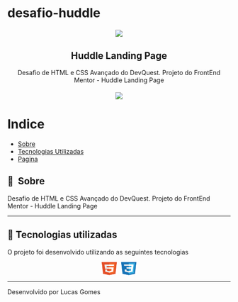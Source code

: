 # desafio-huddle

<p align="center">
 <img width="250px" src="https://i.imgur.com/uheDp6I.png" align="center"/>
<h2 align="center"> Huddle Landing Page</h2>
<p align="center"> Desafio de HTML e CSS Avançado do DevQuest. Projeto do FrontEnd Mentor - Huddle Landing Page <br> <br>
<img align="center" src="https://i.imgur.com/2MvpNC3.gif" width="800"> 

 # Indice

- [Sobre](#-sobre)
- [Tecnologias Utilizadas](#-tecnologias-utilizadas)
- [Pagina](https://llucasgomes.github.io/huddle-landing-page/)

## 🔖&nbsp; Sobre

Desafio de HTML e CSS Avançado do DevQuest. Projeto do FrontEnd Mentor - Huddle Landing Page

---

## 🚀 Tecnologias utilizadas

O projeto foi desenvolvido utilizando as seguintes tecnologias

<div align="center" style="display: inline_block">
  <img align="center" alt="HTML" height="30" width="40" src="https://raw.githubusercontent.com/devicons/devicon/master/icons/html5/html5-original.svg">
  <img align="center" alt="CSS" height="30" width="40" src="https://raw.githubusercontent.com/devicons/devicon/master/icons/css3/css3-original.svg">
</div>


---

Desenvolvido por Lucas Gomes


